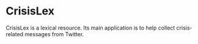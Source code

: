 CrisisLex
=========

CrisisLex is a lexical resource. Its main application is to help collect crisis-related messages from Twitter.
